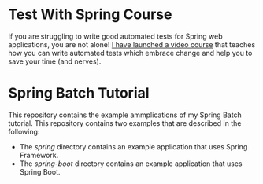 # Test With Spring Course

If you are struggling to write good automated tests for Spring web applications, you are not alone! [I have launched a video course](https://www.testwithspring.com/?utm_source=github&utm_medium=socialb&utm_content=spring-batch&utm_campaign=test-with-spring-course-presales) that teaches how you can write automated tests which embrace change and help you to save your time (and nerves).

# Spring Batch Tutorial

This repository contains the example ammplications of my Spring Batch tutorial. This repository contains two examples that are described in the following:

* The _spring_ directory contains an example application that uses Spring Framework.
* The _spring-boot_ directory contains an example application that uses Spring Boot.

